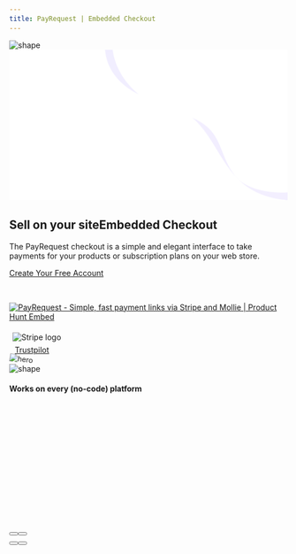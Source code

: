 ```yaml
---
title: PayRequest | Embedded Checkout
---
```


<!-- Done for the new website! -->

<section class="hero-section">
         <!-- Hero Shape Start -->
      
 <div class="hero-shape5">
        
<img src="https://payrequest.io/assets/logos/Icon%20white.png" alt="shape" style="max-width: 160px;">
         </div>
         <!-- Hero Shape End -->
          
 <!-- Hero Bg Start -->
 <div class="hero-bg">
            <img src="assets/img/hero_shape.png" alt="hero shape">
         </div>
         <!-- Hero Bg End -->
          
 <div class="container">
            <div class="row align-items-center">
             <div class="col-lg-6 col-md-6">
                  <div class="hero-left">
<h2>Sell on your site<span class="underline">Embedded Checkout </span>
</h2>

<p>The PayRequest checkout is a simple and elegant interface to take payments for your products or subscription plans on your web store.
</p>

<a href="http://dashboard.payrequest.io/" class="theme-btn mt-4"> Create Your Free Account<span class="fa fa-chevron-right" aria-hidden="true"></span></a>
 </div>



<div class="mt-3" style="/* margin-bottom: 150px; */">
<br> 

<a href="https://www.producthunt.com/posts/payrequest?utm_source=badge-featured&amp;utm_medium=badge&amp;utm_souce=badge-payrequest" target="_blank"><img src="https://api.producthunt.com/widgets/embed-image/v1/featured.svg?post_id=176421&amp;theme=dark" alt="PayRequest - Simple, fast payment links via Stripe and Mollie | Product Hunt Embed" style="width: 250px; height: 54px;" width="250px" height="54px"></a>

<img alt="Stripe logo" src="https://payrequest.io/assets/img/stripe-partner-badges/L_Color_Solid.svg" style="height: 63px;padding: 6px;">

<!-- TrustBox widget - Micro Review Count -->
<div style="margin-left:10px;" class="trustpilot-widget" data-locale="en-US" data-template-id="5419b6a8b0d04a076446a9ad" data-businessunit-id="5f47f39cf225070001b40cfa" data-style-height="24px" data-style-width="250px" data-theme="light">
  <a href="https://www.trustpilot.com/review/payrequest.io" target="_blank" rel="noopener">Trustpilot</a>
</div>
<!-- End TrustBox widget -->
 </div>
</div>

 <div class="col-lg-6 col-md-6">
                  <div class="hero-right">
                   <img src="https://i.imgur.com/MIhAWfX.png" alt="hero" style="
    transform: perspective(1000px) rotateY(-13deg) rotateX(5deg) rotateZ(7deg) scaleY(0.9) scaleX(0.95) translateX(-3%) translateY(-3%);
">
                     <div class="hero-dot-shape">
                 <img src="http://themescare.com/demos/robofume-view/assets/img/hero-dot-shape.png" alt="shape">
                     </div>
                  </div>
               </div>
            </div>
         </div>
</section>


<section class="companies-section section_b_70 wow fadeInUp" data-wow-duration="1s" data-wow-delay="0.2s" style="visibility: visible; animation-duration: 1s; animation-delay: 0.2s; animation-name: fadeInUp;">
         <div class="container">
            <div class="row align-items-center">
               <div class="col-lg-6">
                  <div class="companies-left">
                     <h4>Works on every (no-code) platform</h4>
                  </div>
               </div>
               <div class="col-lg-6">
                  <div class="companies-slider owl-carousel owl-loaded owl-drag">
                     
                     
                     
                     

  


 <div class="owl-stage-outer"><div class="owl-stage" style="transform: translate3d(-1382px, 0px, 0px); transition: all 1.2s ease 0s; width: 2246px;"><div class="owl-item cloned" style="width: 152.75px; margin-right: 20px;"><div class="single-com-slider">
                        <a href="#"><img src="https://payrequest.io/assets/img/payment-icons/visa@2x.png" alt="visa"></a>
                     </div></div><div class="owl-item cloned" style="width: 152.75px; margin-right: 20px;"><div class="single-com-slider">
                        <a href="#"><img src="https://carrd.co/assets/images/docs/brand/png/logo-color-light.png" alt="mastercard"></a>
                     </div></div><div class="owl-item cloned" style="width: 152.75px; margin-right: 20px;"><div class="single-com-slider">
                        <a href="#"><img src="https://bubble.io/blog/content/images/2020/09/Logo-with-clearspace.png" alt="sofort banking"></a>
                     </div></div><div class="owl-item cloned" style="width: 152.75px; margin-right: 20px;"><div class="single-com-slider">
<a href="#"><img src="https://aws1.discourse-cdn.com/business7/uploads/glideapps/original/3X/e/3/e35bdbded7d3725e5fb0fb871a9c94db0bcbb229.png" alt="giropay"></a>
                     </div></div><div class="owl-item" style="width: 152.75px; margin-right: 20px;"><div class="single-com-slider">
                        <a href="#"><img src="https://encrypted-tbn0.gstatic.com/images?q=tbn:ANd9GcTYJkXFQhCXhQ8SYuNoQfR_i5Jy-pQ_-D5UXQ&amp;usqp=CAU" alt="ideal"></a>
                     </div></div><div class="owl-item" style="width: 152.75px; margin-right: 20px;"><div class="single-com-slider">
                        <a href="#"><img src="https://payrequest.io/assets/img/payment-icons/visa@2x.png" alt="visa"></a>
                     </div></div><div class="owl-item" style="width: 152.75px; margin-right: 20px;"><div class="single-com-slider">
                        <a href="#"><img src="https://carrd.co/assets/images/docs/brand/png/logo-color-light.png" alt="mastercard"></a>
                     </div></div><div class="owl-item" style="width: 152.75px; margin-right: 20px;"><div class="single-com-slider">
                        <a href="#"><img src="https://bubble.io/blog/content/images/2020/09/Logo-with-clearspace.png" alt="sofort banking"></a>
                     </div></div><div class="owl-item active" style="width: 152.75px; margin-right: 20px;"><div class="single-com-slider">
<a href="#"><img src="https://aws1.discourse-cdn.com/business7/uploads/glideapps/original/3X/e/3/e35bdbded7d3725e5fb0fb871a9c94db0bcbb229.png" alt="giropay"></a>
                     </div></div><div class="owl-item cloned active" style="width: 152.75px; margin-right: 20px;"><div class="single-com-slider">
                        <a href="#"><img src="https://encrypted-tbn0.gstatic.com/images?q=tbn:ANd9GcTYJkXFQhCXhQ8SYuNoQfR_i5Jy-pQ_-D5UXQ&amp;usqp=CAU" alt="ideal"></a>
                     </div></div><div class="owl-item cloned active" style="width: 152.75px; margin-right: 20px;"><div class="single-com-slider">
                        <a href="#"><img src="https://payrequest.io/assets/img/payment-icons/visa@2x.png" alt="visa"></a>
                     </div></div><div class="owl-item cloned active" style="width: 152.75px; margin-right: 20px;"><div class="single-com-slider">
                        <a href="#"><img src="https://carrd.co/assets/images/docs/brand/png/logo-color-light.png" alt="mastercard"></a>
                     </div></div><div class="owl-item cloned" style="width: 152.75px; margin-right: 20px;"><div class="single-com-slider">
                        <a href="#"><img src="https://bubble.io/blog/content/images/2020/09/Logo-with-clearspace.png" alt="sofort banking"></a>
                     </div></div></div></div><div class="owl-nav disabled"><button type="button" role="presentation" class="owl-prev"><i class="fa fa-angle-left" aria-hidden="true"></i></button><button type="button" role="presentation" class="owl-next"><i class="fa fa-angle-right" aria-hidden="true"></i></button></div><div class="owl-dots"><button role="button" class="owl-dot"><span></span></button><button role="button" class="owl-dot active"><span></span></button></div></div>
               </div>
            </div>
         </div>
</section>
